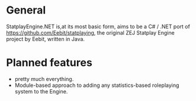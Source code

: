 # General
StatplayEngine.NET is,at its most basic form, aims to be a C# / .NET port of https://github.com/Eebit/statplaying, the original ZEJ Statplay Engine project by Eebit, written in Java.

# Planned features
- pretty much everything.
- Module-based approach to adding any statistics-based roleplaying system to the Engine.
